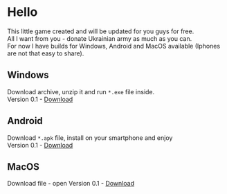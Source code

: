# Hello
<p>This little game created and will be updated for you guys for free.<br>
 All I want from you - donate Ukrainian army as much as you can.<br>
 For now I have builds for Windows, Android and MacOS available (Iphones are not that easy to share).</p>

 ## Windows
 Download archive, unzip it and run `*.exe` file inside. <br> 
 Version 0.1 - [Download](https://objects.githubusercontent.com/github-production-release-asset-2e65be/480123558/d9d569ff-c675-4bf9-9cc7-2294e3779667?X-Amz-Algorithm=AWS4-HMAC-SHA256&X-Amz-Credential=AKIAIWNJYAX4CSVEH53A%2F20220410%2Fus-east-1%2Fs3%2Faws4_request&X-Amz-Date=20220410T204322Z&X-Amz-Expires=300&X-Amz-Signature=f5866e8b469b53f4923a280956f07b59196d9c784cb5d791ea26f8fd12c366f4&X-Amz-SignedHeaders=host&actor_id=36207304&key_id=0&repo_id=480123558&response-content-disposition=attachment%3B%20filename%3DHelpUkraine-0.1.zip&response-content-type=application%2Foctet-stream)

 ## Android
 Download `*.apk` file, install on your smartphone and enjoy<br>
 Version 0.1 - [Download](https://objects.githubusercontent.com/github-production-release-asset-2e65be/480123558/d9d569ff-c675-4bf9-9cc7-2294e3779667?X-Amz-Algorithm=AWS4-HMAC-SHA256&X-Amz-Credential=AKIAIWNJYAX4CSVEH53A%2F20220410%2Fus-east-1%2Fs3%2Faws4_request&X-Amz-Date=20220410T204322Z&X-Amz-Expires=300&X-Amz-Signature=f5866e8b469b53f4923a280956f07b59196d9c784cb5d791ea26f8fd12c366f4&X-Amz-SignedHeaders=host&actor_id=36207304&key_id=0&repo_id=480123558&response-content-disposition=attachment%3B%20filename%3DHelpUkraine-0.1.apk&response-content-type=application%2Foctet-stream)

 ## MacOS
 Download file - open
 Version 0.1 - [Download](https://objects.githubusercontent.com/github-production-release-asset-2e65be/480123558/d9d569ff-c675-4bf9-9cc7-2294e3779667?X-Amz-Algorithm=AWS4-HMAC-SHA256&X-Amz-Credential=AKIAIWNJYAX4CSVEH53A%2F20220410%2Fus-east-1%2Fs3%2Faws4_request&X-Amz-Date=20220410T204322Z&X-Amz-Expires=300&X-Amz-Signature=f5866e8b469b53f4923a280956f07b59196d9c784cb5d791ea26f8fd12c366f4&X-Amz-SignedHeaders=host&actor_id=36207304&key_id=0&repo_id=480123558&response-content-disposition=attachment%3B%20filename%3DHelpUkraine-0.1.app.zip&response-content-type=application%2Foctet-stream)